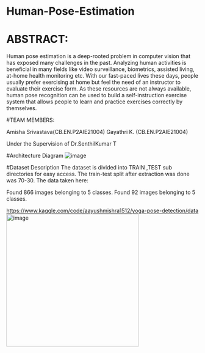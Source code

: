 # Human-Pose-Estimation

# ABSTRACT:
Human pose estimation is a deep-rooted problem in computer vision that has exposed many challenges in the past. Analyzing human activities is beneficial in many fields like video surveillance, biometrics, assisted living, at-home health monitoring etc. With our fast-paced lives these days, people usually prefer exercising at home but feel the need of an instructor to evaluate their exercise form. As these resources are not always available, human pose recognition can be used to build a self-instruction exercise system that allows people to learn and practice exercises correctly by themselves.


#TEAM MEMBERS:

Amisha Srivastava(CB.EN.P2AIE21004)
Gayathri K.      (CB.EN.P2AIE21004)

Under the Supervision of Dr.SenthilKumar T

#Architecture Diagram
![image](https://user-images.githubusercontent.com/97423860/172785672-d41c878c-4ea1-40bf-bb61-553299ea2a26.png)


#Dataset Description
The dataset is divided into TRAIN ,TEST sub directories for easy access. The train-test split after extraction was done was 70-30.
The data taken here:

Found 866 images belonging to 5 classes.
Found 92 images belonging to 5 classes.

https://www.kaggle.com/code/aayushmishra1512/yoga-pose-detection/data
<img width="347" alt="image" src="https://user-images.githubusercontent.com/97423860/172786033-0e270d1a-3003-4a32-a616-0cddd5d41c6a.png">
